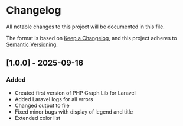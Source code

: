 # Changelog

All notable changes to this project will be documented in this file.

The format is based on [Keep a Changelog](https://keepachangelog.com/en/1.0.0/), and this project adheres to [Semantic Versioning](https://semver.org/spec/v2.0.0.html).


## [1.0.0] - 2025-09-16
### Added
- Created first version of PHP Graph Lib for Laravel
- Added Laravel logs for all errors
- Changed output to file
- Fixed minor bugs with display of legend and title
- Extended color list


